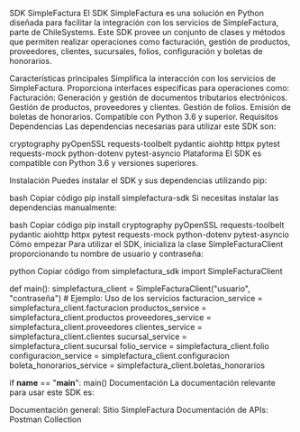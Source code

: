 SDK SimpleFactura
El SDK SimpleFactura es una solución en Python diseñada para facilitar la integración con los servicios de SimpleFactura, parte de ChileSystems. Este SDK provee un conjunto de clases y métodos que permiten realizar operaciones como facturación, gestión de productos, proveedores, clientes, sucursales, folios, configuración y boletas de honorarios.

Características principales
Simplifica la interacción con los servicios de SimpleFactura.
Proporciona interfaces específicas para operaciones como:
Facturación: Generación y gestión de documentos tributarios electrónicos.
Gestión de productos, proveedores y clientes.
Gestión de folios.
Emisión de boletas de honorarios.
Compatible con Python 3.6 y superior.
Requisitos
Dependencias
Las dependencias necesarias para utilizar este SDK son:

cryptography
pyOpenSSL
requests-toolbelt
pydantic
aiohttp
httpx
pytest
requests-mock
python-dotenv
pytest-asyncio
Plataforma
El SDK es compatible con Python 3.6 y versiones superiores.

Instalación
Puedes instalar el SDK y sus dependencias utilizando pip:

bash
Copiar código
pip install simplefactura-sdk
Si necesitas instalar las dependencias manualmente:

bash
Copiar código
pip install cryptography pyOpenSSL requests-toolbelt pydantic aiohttp httpx pytest requests-mock python-dotenv pytest-asyncio
Cómo empezar
Para utilizar el SDK, inicializa la clase SimpleFacturaClient proporcionando tu nombre de usuario y contraseña:

python
Copiar código
from simplefactura_sdk import SimpleFacturaClient

def main():
    simplefactura_client = SimpleFacturaClient("usuario", "contraseña")
    # Ejemplo: Uso de los servicios
    facturacion_service = simplefactura_client.facturacion
    productos_service = simplefactura_client.productos
    proveedores_service = simplefactura_client.proveedores
    clientes_service = simplefactura_client.clientes
    sucursal_service = simplefactura_client.sucursal
    folio_service = simplefactura_client.folio
    configuracion_service = simplefactura_client.configuracion
    boleta_honorarios_service = simplefactura_client.boletas_honorarios

if __name__ == "__main__":
    main()
Documentación
La documentación relevante para usar este SDK es:

Documentación general: Sitio SimpleFactura
Documentación de APIs: Postman Collection
